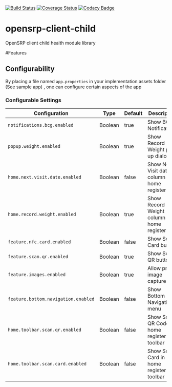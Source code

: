 [![Build Status](https://travis-ci.org/OpenSRP/opensrp-client-child.svg?branch=master)](https://travis-ci.org/OpenSRP/opensrp-client-child) [![Coverage Status](https://coveralls.io/repos/github/OpenSRP/opensrp-client-child/badge.svg?branch=master)](https://coveralls.io/github/OpenSRP/opensrp-client-child?branch=master)
[![Codacy Badge](https://api.codacy.com/project/badge/Grade/b8b5e3c6e9284bffb993d07b235a8691)](https://www.codacy.com/app/OpenSRP/opensrp-client-child?utm_source=github.com&amp;utm_medium=referral&amp;utm_content=OpenSRP/opensrp-client-child&amp;utm_campaign=Badge_Grade)

# opensrp-client-child
OpenSRP client child health module library


#Features
## Configurability

By placing a file named `app.properties` in your implementation assets folder (See sample app) , one can configure certain aspects of the app

### Configurable Settings

Configuration | Type | Default | Description
----- | -------- | -------- | --------
`notifications.bcg.enabled` | Boolean | true | Show BCG Notifications
`popup.weight.enabled` | Boolean | true | Show Record Weight pop up dialog
`home.next.visit.date.enabled` | Boolean | false | Show Next Visit date column in home register
`home.record.weight.enabled` | Boolean | true | Show Record Weight column in home register
`feature.nfc.card.enabled` | Boolean | false | Show Scan Card button
`feature.scan.qr.enabled` | Boolean | true | Show Scan QR button
`feature.images.enabled` | Boolean | true | Allow profile image capture
`feature.bottom.navigation.enabled` | Boolean | false | Show Bottom Navigation menu
`home.toolbar.scan.qr.enabled` | Boolean | false | Show Scan QR Code in home register toolbar
`home.toolbar.scan.card.enabled` | Boolean | false | Show Scan Card in home register toolbar